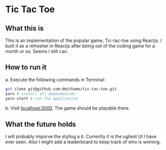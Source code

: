 # Tic Tac Toe

## What this is

This is an implementation of the popular game, Tic-tac-toe using Reactjs.
I built it as a refresher in Reactjs after being out of the coding game for a month or so.
Seems I still can.

## How to run it

a. Execute the following commands in Terminal:

```bash
git clone git@github.com:dmithamo/tic-tac-toe.git
yarn # install all dependencies
yarn start # run the application
```

b. Visit [localhost:3000](https://localhost:3000). The game should be playable there.

## What the future holds

I will probably imporve the styling a it. Currently it is the ugliest UI I have ever seen.
Also I might add a leaderboard to keep track of who is winning.
